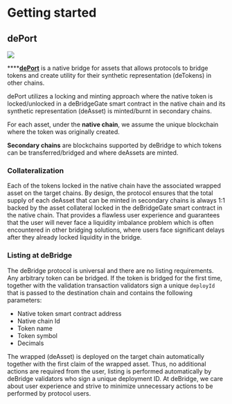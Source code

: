 # Getting started

## dePort

![](<../.gitbook/assets/27 (1).png>)

****[**dePort**](https://app.debridge.finance/deport) is a native bridge for assets that allows protocols to bridge tokens and create utility for their synthetic representation (deTokens) in other chains.&#x20;

dePort utilizes a locking and minting approach where the native token is locked/unlocked in a deBridgeGate smart contract in the native chain and its synthetic representation (deAsset) is minted/burnt in secondary chains.

For each asset, under the **native chain**, we assume the unique blockchain where the token was originally created.

**Secondary chains** are blockchains supported by deBridge to which tokens can be transferred/bridged and where deAssets are minted.

### Collateralization

Each of the tokens locked in the native chain have the associated wrapped asset on the target chains. By design, the protocol ensures that the total supply of each deAsset that can be minted in secondary chains is always 1:1 backed by the asset collateral locked in the deBridgeGate smart contract in the native chain. That provides a flawless user experience and guarantees that the user will never face a liquidity imbalance problem which is often encountered in other bridging solutions, where users face significant delays after they already locked liquidity in the bridge.

### Listing at deBridge

The deBridge protocol is universal and there are no listing requirements. Any arbitrary token can be bridged. If the token is bridged for the first time, together with the validation transaction validators sign a unique `deployId` that is passed to the destination chain and contains the following parameters:

* Native token smart contract address
* Native chain Id
* Token name
* Token symbol
* Decimals

The wrapped (deAsset) is deployed on the target chain automatically together with the first claim of the wrapped asset. Thus, no additional actions are required from the user, listing is performed automatically by deBridge validators who sign a unique deployment ID. At deBridge, we care about user experience and strive to minimize unnecessary actions to be performed by protocol users.
